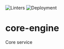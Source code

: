![Linters](https://github.com/No-Code-DS/core-engine/actions/workflows/tox.yml/badge.svg)
![Deployment](https://github.com/No-Code-DS/core-engine/actions/workflows/docker-deploy.yml/badge.svg)

# core-engine
Core service
